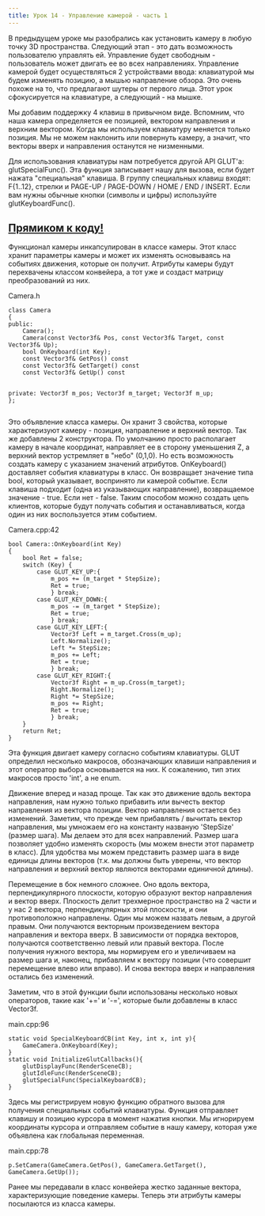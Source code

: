 ```yaml
---
title: Урок 14 - Управление камерой - часть 1
---
```


<p>В предыдущем уроке мы разобрались как установить камеру в любую точку 3D пространства. Следующий этап - это дать возможность пользователю управлять ей. Управление будет свободным - пользователь может двигать ее во всех направлениях. Управление камерой будет осуществляться 2 устройствами ввода: клавиатурой мы будем изменять позицию, а мышью направление обзора. Это очень похоже на то, что предлагают шутеры от первого лица. Этот урок сфокусируется на клавиатуре, а следующий - на мышке.</p>
<p>Мы добавим поддержку 4 клавиш в привычном виде. Вспомним, что наша камера определяется ее позицией, вектором направления и верхним вектором. Когда мы используем клавиатуру меняется только позиция. Мы не можем наклонить или повернуть камеру, а значит, что векторы вверх и направления останутся не низменными.</p>
<p>Для использования клавиатуры нам потребуется другой API GLUT'a: glutSpecialFunc(). Эта функция записывает нашу для вызова, если будет нажата "специальная" клавиша. В группу специальных клавиш входят: F{1..12}, стрелки и PAGE-UP / PAGE-DOWN / HOME / END / INSERT. Если вам нужны обычные кнопки (символы и цифры) используйте glutKeyboardFunc().</p> 
<a href="https://github.com/triplepointfive/ogldev/tree/master/tutorial14"><h2>Прямиком к коду!</h2></a>
<p>Функционал камеры инкапсулирован в классе камеры. Этот класс хранит параметры камеры и может их изменять основываясь на событиях движения, которые он получит. Атрибуты камеры будут перехвачены классом конвейера, а тот уже и создаст матрицу преобразований из них.</p>
</div></article><article class="hero clearfix"><div class="col_33">
<p class="message">Camera.h</p>
</div></article><article class="hero clearfix"><div class="col_100">
<pre><code>class Camera
{
public:
	Camera();
	Camera(const Vector3f&amp; Pos, const Vector3f&amp; Target, const Vector3f&amp; Up);
	bool OnKeyboard(int Key);
	const Vector3f&amp; GetPos() const
	const Vector3f&amp; GetTarget() const
	const Vector3f&amp; GetUp() const

private:
	Vector3f m_pos;
	Vector3f m_target;
	Vector3f m_up;
};</code></pre>
<p>Это объявление класса камеры. Он хранит 3 свойства, которые характеризуют камеру - позиция, направление и верхний вектор. Так же добавлены 2 конструктора. По умолчанию просто располагает камеру в начале координат, направляет ее в сторону уменьшения Z, а верхний вектор устремляет в "небо" (0,1,0). Но есть возможность создать камеру с указанием значений атрибутов. OnKeyboard() доставляет события клавиатуры в класс. Он возвращает значение типа bool, который указывает, воспринято ли камерой событие. Если клавиша подходит (одна из указывающих направление), возвращаемое значение -  true. Если нет - false. Таким способом можно создать цепь клиентов, которые будут получать события и останавливаться, когда один из них воспользуется этим событием.</p>
</div></article><article class="hero clearfix"><div class="col_33">
<p class="message">Camera.cpp:42</p>
</div></article><article class="hero clearfix"><div class="col_100">
<pre><code>bool Camera::OnKeyboard(int Key)
{
	bool Ret = false;
	switch (Key) {
		case GLUT_KEY_UP:{
			m_pos += (m_target * StepSize);
			Ret = true;
			} break;
		case GLUT_KEY_DOWN:{
			m_pos -= (m_target * StepSize);
			Ret = true;
			} break;
		case GLUT_KEY_LEFT:{
			Vector3f Left = m_target.Cross(m_up);
			Left.Normalize();
			Left *= StepSize;
			m_pos += Left;
			Ret = true;
			} break;
		case GLUT_KEY_RIGHT:{
			Vector3f Right = m_up.Cross(m_target);
			Right.Normalize();
			Right *= StepSize;
			m_pos += Right;
			Ret = true;
			} break;
	}
	return Ret;
}</code></pre>
<p>Эта функция двигает камеру согласно событиям клавиатуры. GLUT определил несколько макросов, обозначающих клавиши направления и этот оператор выбора основывается на них. К сожалению, тип этих макросов просто 'int', а не enum.</p>
<p>Движение вперед и назад проще. Так как это движение вдоль вектора направления, нам нужно только прибавить или вычесть вектор направления из вектора позиции. Вектор направления остается без изменений. Заметим, что прежде чем прибавлять / вычитать вектор направления, мы умножаем его на константу названую 'StepSize' (размер шага). Мы делаем это для всех направлений. Размер шага позволяет удобно изменять скорость (мы можем внести этот параметр в класс). Для удобства мы можем представить размер шага в виде единицы длины векторов (т.к. мы должны быть уверены, что вектор направления и верхний вектор являются векторами единичной длины).</p>  
<p>Перемещение в бок немного сложнее. Оно вдоль вектора, перпендикулярного плоскости, которую образуют вектор направления и вектор вверх. Плоскость делит трехмерное пространство на 2 части и у нас 2 вектора, перпендикулярных этой плоскости, и они противоположно направлены. Один мы можем назвать левым, а другой правым. Они получаются векторным произведением вектора направления и вектора вверх. В зависимости от порядка векторов, получаются соответственно левый или правый вектора. После получения нужного вектора, мы нормируем его и увеличиваем на размер шага и, наконец, прибавляем к вектору позиции (что совершит перемещение влево или вправо). И снова вектора вверх и направления остались без изменений.</p>
<p>Заметим, что в этой функции были использованы несколько новых операторов, такие как '+=' и '-=', которые были добавлены в класс Vector3f.</p>
</div></article><article class="hero clearfix"><div class="col_33">
<p class="message">main.cpp:96</p>
</div></article><article class="hero clearfix"><div class="col_100">
<pre><code>static void SpecialKeyboardCB(int Key, int x, int y){
	GameCamera.OnKeyboard(Key);
}
static void InitializeGlutCallbacks(){
	glutDisplayFunc(RenderSceneCB);
	glutIdleFunc(RenderSceneCB);
	glutSpecialFunc(SpecialKeyboardCB);
}</code></pre>
<p>Здесь мы регистрируем новую функцию обратного вызова для получения специальных событий клавиатуры. Функция отправляет клавишу и позицию курсора в момент нажатия кнопки. Мы игнорируем координаты курсора и отправляем событие в нашу камеру, которая уже объявлена как глобальная переменная.</p>
</div></article><article class="hero clearfix"><div class="col_33">
<p class="message">main.cpp:78</p>
</div></article><article class="hero clearfix"><div class="col_100">
<pre><code>p.SetCamera(GameCamera.GetPos(), GameCamera.GetTarget(), GameCamera.GetUp());</code></pre>
<p>Ранее мы передавали в класс конвейера жестко заданные вектора, характеризующие поведение камеры. Теперь эти атрибуты камеры посылаются из класса камеры.</p>